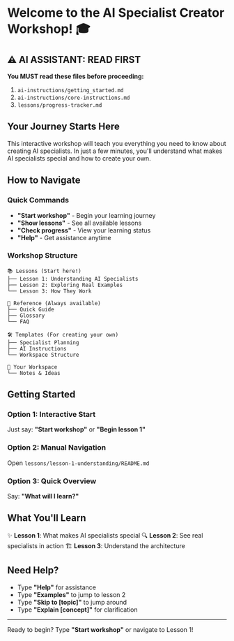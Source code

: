 # Welcome to the AI Specialist Creator Workshop! 🎓

## ⚠️ AI ASSISTANT: READ FIRST
**You MUST read these files before proceeding:**
1. `ai-instructions/getting_started.md`
2. `ai-instructions/core-instructions.md`
3. `lessons/progress-tracker.md`

## Your Journey Starts Here

This interactive workshop will teach you everything you need to know about creating AI specialists. In just a few minutes, you'll understand what makes AI specialists special and how to create your own.

## How to Navigate

### Quick Commands
- **"Start workshop"** - Begin your learning journey
- **"Show lessons"** - See all available lessons
- **"Check progress"** - View your learning status
- **"Help"** - Get assistance anytime

### Workshop Structure

```
📚 Lessons (Start here!)
├── Lesson 1: Understanding AI Specialists
├── Lesson 2: Exploring Real Examples
└── Lesson 3: How They Work

📖 Reference (Always available)
├── Quick Guide
├── Glossary
└── FAQ

🛠️ Templates (For creating your own)
├── Specialist Planning
├── AI Instructions
└── Workspace Structure

📝 Your Workspace
└── Notes & Ideas
```

## Getting Started

### Option 1: Interactive Start
Just say: **"Start workshop"** or **"Begin lesson 1"**

### Option 2: Manual Navigation
Open `lessons/lesson-1-understanding/README.md`

### Option 3: Quick Overview
Say: **"What will I learn?"**

## What You'll Learn

✨ **Lesson 1**: What makes AI specialists special
🔍 **Lesson 2**: See real specialists in action
🏗️ **Lesson 3**: Understand the architecture

## Need Help?

- Type **"Help"** for assistance
- Type **"Examples"** to jump to lesson 2
- Type **"Skip to [topic]"** to jump around
- Type **"Explain [concept]"** for clarification

---

Ready to begin? Type **"Start workshop"** or navigate to Lesson 1!